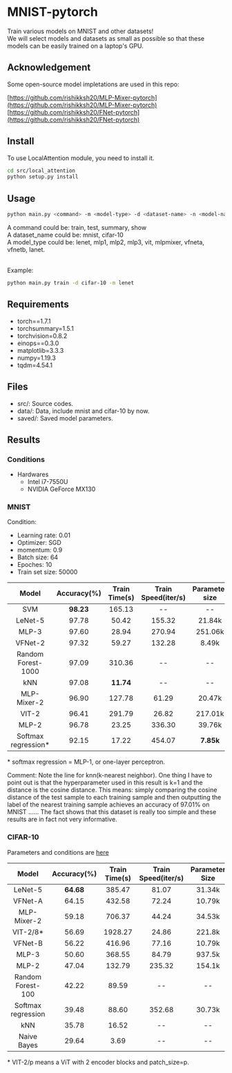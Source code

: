 # MNIST-pytorch

Train various models on MNIST and other datasets!
\
We will select models and datasets as small as possible so that these models can be easily trained on a laptop's GPU.

## Acknowledgement

Some open-source model impletations are used in this repo:

[https://github.com/rishikksh20/MLP-Mixer-pytorch](https://github.com/rishikksh20/MLP-Mixer-pytorch)
[https://github.com/rishikksh20/FNet-pytorch](https://github.com/rishikksh20/FNet-pytorch)

## Install

To use LocalAttention module, you need to install it.

```sh
cd src/local_attention
python setup.py install
```

## Usage

```sh
python main.py <command> -m <model-type> -d <dataset-name> -n <model-name>
```

A command could be: train, test, summary, show
\
A dataset_name could be: mnist, cifar-10
\
A model_type could be: lenet, mlp1, mlp2, mlp3, vit, mlpmixer, vfneta, vfnetb, lanet.

\
Example:

```sh
python main.py train -d cifar-10 -m lenet
```

## Requirements

+ torch==1.7.1
+ torchsummary=1.5.1
+ torchvision=0.8.2
+ einops==0.3.0
+ matplotlib=3.3.3
+ numpy=1.19.3
+ tqdm=4.54.1

## Files

+ src/: Source codes.
+ data/: Data, include mnist and cifar-10 by now.
+ saved/: Saved model parameters.

## Results

### Conditions

+ Hardwares
  + Intel i7-7550U
  + NVIDIA GeForce MX130

### MNIST

Condition:

+ Learning rate: 0.01
+ Optimizer: SGD
+ momentum: 0.9
+ Batch size: 64
+ Epoches: 10
+ Train set size: 50000

| Model | Accuracy(%) | Train Time(s) | Train Speed(iter/s) | Parameter size |
| :---: | :---: | :---: | :---: | :---: |
| SVM | **98.23** | 165.13 | -- | -- |
| LeNet-5 | 97.78 | 50.42 | 155.32 | 21.84k |
| MLP-3  | 97.60 | 28.94 | 270.94 | 251.06k |
| VFNet-2 | 97.32 | 59.27 | 132.28 | 8.49k |
| Random Forest-1000 | 97.09 | 310.36 | -- | -- |
| kNN | 97.08 | **11.74** | -- | -- |
| MLP-Mixer-2 | 96.90 | 127.78 | 61.29  | 20.47k |
| VIT-2  | 96.41 | 291.79 | 26.82 | 217.01k |
| MLP-2  | 96.78 | 23.25 | 336.30 | 39.76k |
| Softmax regression\* | 92.15 | 17.22 | 454.07 | **7.85k** |

\* softmax regression \= MLP-1, or one-layer perceptron.

Comment: Note the line for knn(k-nearest neighbor). One thing I have to point out is that the hyperparameter used in this result is k=1 and the distance is the cosine distance. This means: simply comparing the cosine distance of the test sample to each training sample and then outputting the label of the nearest training sample achieves an accuracy of 97.01% on MNIST ...... The fact shows that this dataset is really too simple and these results are in fact not very informative.

### CIFAR-10

Parameters and conditions are [here](./params.md)

| Model | Accuracy(%) | Train Time(s) | Train Speed(iter/s) | Parameter Size |
| :---: | :---: | :---: | :---: | :---: |
| LeNet-5 | **64.68** | 385.47 | 81.07 | 31.34k |
| VFNet-A | 64.15 | 432.58 | 72.24 | 10.79k |
| MLP-Mixer-2 | 59.18 | 706.37 | 44.24 | 34.53k |
| VIT-2/8\* | 56.69 | 1928.27 | 24.86 | 221.8k |
| VFNet-B | 56.22 | 416.96 | 77.16 | 10.79k |
| MLP-3 | 50.60 | 368.55 | 84.79 | 937.5k |
| MLP-2 | 47.04 | 132.79 | 235.32 | 154.1k |
| Random Forest-100 | 42.22 | 89.59 | -- | -- |
| Softmax regression | 39.48 | 88.60 | 352.68 | 30.73k |
| kNN | 35.78 | 16.52 | -- | -- |
| Naive Bayes | 29.64 | 3.69 | -- | -- |

\* VIT-2/p means a ViT with 2 encoder blocks and patch_size=p.
